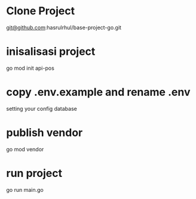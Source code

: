 # Clone Project
git@github.com:hasrulrhul/base-project-go.git

# inisalisasi project
go mod init api-pos

# copy .env.example and rename .env
setting your config database

# publish vendor
go mod vendor

# run project
go run main.go
